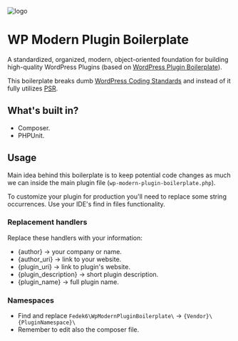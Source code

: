 ![logo](https://realhe.ro/img/logo.svg "Realhe.ro")

# WP Modern Plugin Boilerplate 

A standardized, organized, modern, object-oriented foundation for building high-quality WordPress Plugins (based on [WordPress Plugin Boilerplate](https://github.com/DevinVinson/WordPress-Plugin-Boilerplate)).

This boilerplate breaks dumb [WordPress Coding Standards](https://make.wordpress.org/core/handbook/best-practices/coding-standards/) and instead of it fully utilizes [PSR](https://www.php-fig.org/psr/).

## What's built in?

* Composer.
* PHPUnit.

## Usage

Main idea behind this boilerplate is to keep potential code changes as much we can inside the main plugin file (`wp-modern-plugin-boilerplate.php`).

To customize your plugin for production you'll need to replace some string occurrences. Use your IDE's find in files functionality.

### Replacement handlers

Replace these handlers with your information:

* {author} → your company or name.
* {author_uri} → link to your website.
* {plugin_uri} → link to plugin's website.
* {plugin_description} → short plugin description.
* {plugin_name} → full plugin name.

### Namespaces

* Find and replace `Fedek6\WpModernPluginBoilerplate\` → `{Vendor}\{PluginNamespace}\`
* Remember to edit also the composer file.

